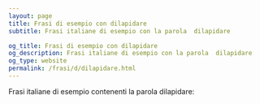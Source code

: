 ```yaml
---
layout: page
title: Frasi di esempio con dilapidare 
subtitle: Frasi italiane di esempio con la parola  dilapidare

og_title: Frasi di esempio con dilapidare 
og_description: Frasi italiane di esempio con la parola  dilapidare
og_type: website
permalink: /frasi/d/dilapidare.html
---
```


Frasi italiane di esempio contenenti la parola dilapidare:


